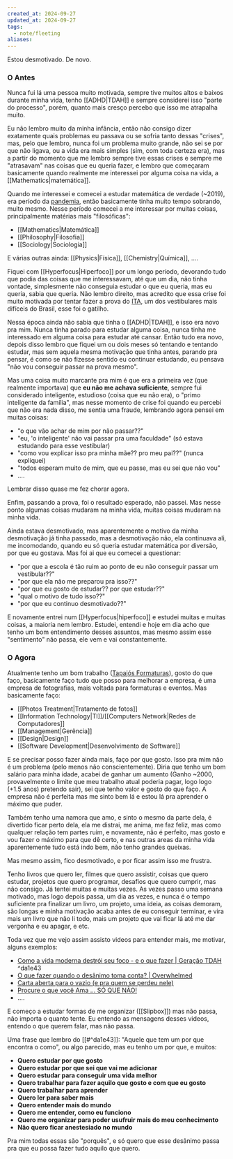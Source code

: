 ```yaml
---
created_at: 2024-09-27
updated_at: 2024-09-27
tags:
  - note/fleeting
aliases:
---
```

Estou desmotivado. De novo.

### O Antes

Nunca fui lá uma pessoa muito motivada, sempre tive muitos altos e baixos durante minha vida, tenho [[ADHD|TDAH]] e sempre considerei isso "parte do processo", porém, quanto mais cresço percebo que isso me atrapalha muito.

Eu não lembro muito da minha infância, então não consigo dizer exatamente quais problemas eu passava ou se sofria tanto dessas "crises", mas, pelo que lembro, nunca foi um problema muito grande, não sei se por que não ligava, ou a vida era mais simples (sim, com toda certeza era), mas a partir do momento que me lembro sempre tive essas crises e sempre me "atrasavam" nas coisas que eu queria fazer, e lembro que começaram basicamente quando realmente me interessei por alguma coisa na vida, a [[Mathematics|matemática]].

Quando me interessei e comecei a estudar matemática de verdade (~2019), era período da [pandemia](https://en.wikipedia.org/wiki/COVID-19_pandemic), então basicamente tinha muito tempo sobrando, muito mesmo. Nesse período comecei a me interessar por muitas coisas, principalmente matérias mais "filosóficas":

- [[Mathematics|Matemática]]
- [[Philosophy|Filosofia]]
- [[Sociology|Sociologia]]

E várias outras ainda: [[Physics|Física]], [[Chemistry|Química]], ....

Fiquei com [[Hyperfocus|Hiperfoco]] por um longo período, devorando tudo que podia das coisas que me interessavam, até que um dia, não tinha vontade, simplesmente não conseguia estudar o que eu queria, mas eu queria, sabia que queria. Não lembro direito, mas acredito que essa crise foi muito motivada por tentar fazer a prova do [ITA](http://www.ita.br/), um dos vestibulares mais difíceis do Brasil, esse foi o gatilho.

Nessa época ainda não sabia que tinha o [[ADHD|TDAH]], e isso era novo pra mim. Nunca tinha parado para estudar alguma coisa, nunca tinha me interessado em alguma coisa para estudar até cansar. Então tudo era novo, depois disso lembro que fiquei um ou dois meses só tentando e tentando estudar, mas sem aquela mesma motivação que tinha antes, parando pra pensar, é como se não fizesse sentido eu continuar estudando, eu pensava "não vou conseguir passar na prova mesmo".

Mas uma coisa muito marcante pra mim é que era a primeira vez (que realmente importava) que **eu não me achava suficiente**, sempre fui considerado inteligente, estudioso (coisa que eu não era), o "primo inteligente da família", mas nesse momento de crise foi quando eu percebi que não era nada disso, me sentia uma fraude, lembrando agora pensei em muitas coisas:

- "o que vão achar de mim por não passar??"
- "eu, 'o inteligente' não vai passar pra uma faculdade" (só estava estudando para esse vestibular)
- "como vou explicar isso pra minha mãe?? pro meu pai??" (nunca expliquei)
- "todos esperam muito de mim, que eu passe, mas eu sei que não vou"
- ....

Lembrar disso quase me fez chorar agora.

Enfim, passando a prova, foi o resultado esperado, não passei. Mas nesse ponto algumas coisas mudaram na minha vida, muitas coisas mudaram na minha vida.

Ainda estava desmotivado, mas aparentemente o motivo da minha desmotivação já tinha passado, mas a desmotivação não, ela continuava ali, me incomodando, quando eu só queria estudar matemática por diversão, por que eu gostava. Mas foi ai que eu comecei a questionar:

- "por que a escola é tão ruim ao ponto de eu não conseguir passar um vestibular??"
- "por que ela não me preparou pra isso??"
- "por que eu gosto de estudar?? por que estudar??"
- "qual o motivo de tudo isso??"
- "por que eu continuo desmotivado??"

E novamente entrei num [[Hyperfocus|hiperfoco]] e estudei muitas e muitas coisas, a maioria nem lembro. Estudei, entendi e hoje em dia acho que tenho um bom entendimento desses assuntos, mas mesmo assim esse "sentimento" não passa, ele vem e vai constantemente.

### O Agora

Atualmente tenho um bom trabalho ([Tapajós Formaturas](https://www.tapajosformaturas.com.br/)), gosto do que faço, basicamente faço tudo que posso para melhorar a empresa, é uma empresa de fotografias, mais voltada para formaturas e eventos. Mas basicamente faço:

- [[Photos Treatment|Tratamento de fotos]]
- [[Information Technology|TI]]/[[Computers Network|Redes de Computadores]]
- [[Management|Gerência]]
- [[Design|Design]]
- [[Software Development|Desenvolvimento de Software]]

E se precisar posso fazer ainda mais, faço por que gosto. Isso pra mim não é um problema (pelo menos não conscientemente). Diria que tenho um bom salário para minha idade, acabei de ganhar um aumento (Ganho ~2000, provavelmente o limite que meu trabalho atual poderia pagar, logo logo (+1.5 anos) pretendo sair), sei que tenho valor e gosto do que faço. A empresa não é perfeita mas me sinto bem lá e estou lá pra aprender o máximo que puder.

Também tenho uma namora que amo, e sinto o mesmo da parte dela, é divertido ficar perto dela, ela me distrai, me anima, me faz feliz, mas como qualquer relação tem partes ruim, e novamente, não é perfeito, mas gosto e vou fazer o máximo para que dê certo, e nas outras areas da minha vida aparentemente tudo está indo bem, não tenho grandes queixas.

Mas mesmo assim, fico desmotivado, e por ficar assim isso me frustra.

Tenho livros que quero ler, filmes que quero assistir, coisas que quero estudar, projetos que quero programar, desafios que quero cumprir, mas não consigo. Já tentei muitas e muitas vezes. As vezes passo uma semana motivado, mas logo depois passa, um dia as vezes, e nunca é o tempo suficiente pra finalizar um livro, um projeto, uma ideia, as coisas demoram, são longas e minha motivação acaba antes de eu conseguir terminar, e vira mais um livro que não li todo, mais um 
projeto que vai ficar lá até me dar vergonha e eu apagar, e etc.

Toda vez que me vejo assim assisto videos para entender mais, me motivar, alguns exemplos:

- [Como a vida moderna destrói seu foco - e o que fazer | Geração TDAH](https://www.youtube.com/watch?v=WIj_3AIKcE8) ^da1e43
- [O que fazer quando o desânimo toma conta? | Overwhelmed](https://www.youtube.com/watch?v=cXpPTJ4dHDg)
- [Carta aberta para o vazio (e pra quem se perdeu nele)](https://www.youtube.com/watch?v=zg4OOqw8BoU)
- [Procure o que você Ama ... SÓ QUE NÃO!](https://www.youtube.com/watch?v=A2-yU3YjB1U)
- ....

E começo a estudar formas de me organizar ([[Slipbox]]) mas não passa, não importa o quanto tente. Eu entendo as mensagens desses videos, entendo o que querem falar, mas não passa.

Uma frase que lembro do [[#^da1e43]]: "Aquele que tem um por que encontra o como", ou algo parecido, mas eu tenho um por que, e muitos:

- **Quero estudar por que gosto**
- **Quero estudar por que sei que vai me adicionar**
- **Quero estudar para conseguir uma vida melhor**
- **Quero trabalhar para fazer aquilo que gosto e com que eu gosto**
- **Quero trabalhar para aprender**
- **Quero ler para saber mais**
- **Quero entender mais do mundo**
- **Quero me entender, como eu funciono**
- **Quero me organizar para poder usufruir mais do meu conhecimento**
- **Não quero ficar anestesiado no mundo**

Pra mim todas essas são "porquês", e só quero que esse desânimo passa pra que eu possa fazer tudo aquilo que quero.
